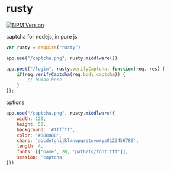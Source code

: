 # rusty

[![NPM Version][npm-image]][npm-url]

captcha for nodejs, in pure js

```javascript
var rusty = require("rusty")

app.use("/captcha.png", rusty.middlware())

app.post("/login", rusty.verifyCaptcha, function(req, res) {
    if(req.verifyCaptcha(req.body.captcha)) {
        // human here
    }
});
```

options

```javascript
app.use("/captcha.png", rusty.middlware({
    width: 120,
    height: 50,
    background: '#ffffff',
    color: '#888888',
    chars: 'abcdefghijklmnopqrstuvwxyz0123456789',
    length: 4,
    fonts: [['name', 20, 'path/to/font.ttf']],
    session: 'captcha'
}))
```

[npm-image]: https://img.shields.io/npm/v/rusty.svg?style=flat
[npm-url]: https://npmjs.org/package/rusty
